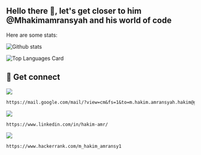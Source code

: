 ## Hello there 👋, let's get closer to him @Mhakimamransyah and his world of code

Here are some stats:


![Github stats](https://github-readme-stats.vercel.app/api?username=Mhakimamransyah&theme=great-gatsby&show_icons=true&count_private=true)

![Top Languages Card](https://github-readme-stats.vercel.app/api/top-langs/?username=Mhakimamransyah&layout=compact&theme=great-gatsby)

## 📱 Get connect
<img src="https://img.shields.io/badge/Gmail-D14836?style=for-the-badge&logo=gmail&logoColor=white" />

```md
https://mail.google.com/mail/?view=cm&fs=1&to=m.hakim.amransyah.hakim@gmail.com
```
<img src="https://img.shields.io/badge/LinkedIn-0077B5?style=for-the-badge&logo=linkedin&logoColor=white" />

```md
https://www.linkedin.com/in/hakim-amr/
```
<img src="https://img.shields.io/badge/-Hackerrank-2EC866?style=for-the-badge&logo=HackerRank&logoColor=white" />

```md
https://www.hackerrank.com/m_hakim_amransy1
```
